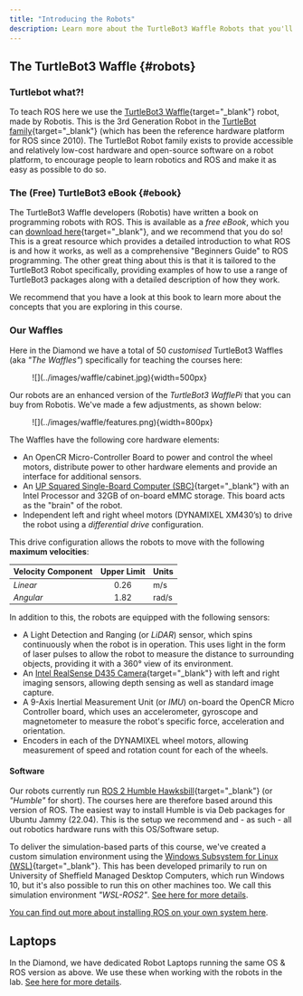 ```yaml
---
title: "Introducing the Robots"
description: Learn more about the TurtleBot3 Waffle Robots that you'll work with in the lab.
---
```


## The TurtleBot3 Waffle {#robots}

### Turtlebot what?!

To teach ROS here we use the [TurtleBot3 Waffle](https://emanual.robotis.com/docs/en/platform/turtlebot3/overview/){target="_blank"} robot, made by Robotis. This is the 3rd Generation Robot in the [TurtleBot family](http://wiki.ros.org/Robots/TurtleBot){target="_blank"} (which has been the reference hardware platform for ROS since 2010). The TurtleBot Robot family exists to provide accessible and relatively low-cost hardware and open-source software on a robot platform, to encourage people to learn robotics and ROS and make it as easy as possible to do so.

### The (Free) TurtleBot3 eBook {#ebook}

The TurtleBot3 Waffle developers (Robotis) have written a book on programming robots with ROS. This is available as a *free eBook*, which you can [download here](https://www.pishrobot.com/wp-content/uploads/2021/05/ros-robot-programming-book-by-turtlebo3-developers-en.pdf){target="_blank"}, and we recommend that you do so! This is a great resource which provides a detailed introduction to what ROS is and how it works, as well as a comprehensive "Beginners Guide" to ROS programming. The other great thing about this is that it is tailored to the TurtleBot3 Robot specifically, providing examples of how to use a range of TurtleBot3 packages along with a detailed description of how they work.

We recommend that you have a look at this book to learn more about the concepts that you are exploring in this course.

### Our Waffles

Here in the Diamond we have a total of 50 *customised* TurtleBot3 Waffles (aka *"The Waffles"*) specifically for teaching the courses here:

<figure markdown>
  ![](../images/waffle/cabinet.jpg){width=500px} 
</figure>

Our robots are an enhanced version of the *TurtleBot3 WafflePi* that you can buy from Robotis. We've made a few adjustments, as shown below:

<figure markdown>
  ![](../images/waffle/features.png){width=800px}
</figure>

The Waffles have the following core hardware elements:

* An OpenCR Micro-Controller Board to power and control the wheel motors, distribute power to other hardware elements and provide an interface for additional sensors.
* An [UP Squared Single-Board Computer (SBC)](https://up-board.org/upsquared/specifications/){target="_blank"} with an Intel Processor and 32GB of on-board eMMC storage. This board acts as the "brain" of the robot.
* Independent left and right wheel motors (DYNAMIXEL XM430’s) to drive the robot using a *differential drive* configuration.

This drive configuration allows the robots to move with the following **maximum velocities**: <a name="max_vels"></a>

<center>

| Velocity Component | Upper Limit | Units |
| :--- | :---: | :--- |
| *Linear* | 0.26 | m/s |
| *Angular* | 1.82 | rad/s |

</center>

In addition to this, the robots are equipped with the following sensors:

* A Light Detection and Ranging (or *LiDAR*) sensor, which spins continuously when the robot is in operation. This uses light in the form of laser pulses to allow the robot to measure the distance to surrounding objects, providing it with a 360&deg; view of its environment.
* An [Intel RealSense D435 Camera](https://www.intelrealsense.com/depth-camera-d435/){target="_blank"} with left and right imaging sensors, allowing depth sensing as well as standard image capture.
* A 9-Axis Inertial Measurement Unit (or *IMU*) on-board the OpenCR Micro Controller board, which uses an accelerometer, gyroscope and magnetometer to measure the robot's specific force, acceleration and orientation. 
* Encoders in each of the DYNAMIXEL wheel motors, allowing measurement of speed and rotation count for each of the wheels.

#### Software

Our robots currently run [ROS 2 Humble Hawksbill](https://docs.ros.org/en/humble/index.html){target="_blank"} (or *"Humble"* for short). The courses here are therefore based around this version of ROS. The easiest way to install Humble is via Deb packages for Ubuntu Jammy (22.04). This is the setup we recommend and - as such - all out robotics hardware runs with this OS/Software setup.

To deliver the simulation-based parts of this course, we've created a custom simulation environment using the [Windows Subsystem for Linux (WSL)](https://docs.microsoft.com/en-us/windows/wsl/){target="_blank"}. This has been developed primarily to run on University of Sheffield Managed Desktop Computers, which run Windows 10, but it's also possible to run this on other machines too. We call this simulation environment *"WSL-ROS2"*. [See here for more details](../ros/wsl-ros/README.md).

[You can find out more about installing ROS on your own system here](../ros/README.md).

## Laptops

In the Diamond, we have dedicated Robot Laptops running the same OS & ROS version as above. We use these when working with the robots in the lab. [See here for more details](../waffles/intro.md#laptops).